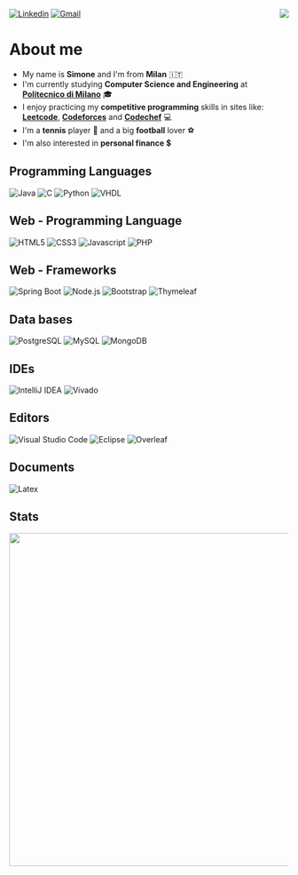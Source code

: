 [![Linkedin](https://img.shields.io/badge/Linkedin-%230077B5.svg?&style=for-the-badge&logo=linkedin&logoColor=white)](https://www.linkedin.com/in/simoneponginibbio/)
[![Gmail](https://img.shields.io/badge/Gmail-EA4335.svg?&style=for-the-badge&logo=gmail&logoColor=white)](mailto:simoneponginibbio@gmail.com)
<img align="right" src="https://komarev.com/ghpvc/?username=simoneponginibbio&color=green&label=PROFILE+VIEWS&style=for-the-badge">

# About me

<ul>
  <li>My name is <b>Simone</b> and I'm from <b>Milan</b> 🇮🇹</li>
  <li>I'm currently studying <b>Computer Science and Engineering</b> at <a href="https://www.polimi.it/"><b>Politecnico di Milano</b></a> 🎓</li>
  <li>I enjoy practicing my <b>competitive programming</b> skills in sites like: <a href="https://leetcode.com/simoneponginibbio/"><b>Leetcode</b></a>, <a href="https://codeforces.com/profile/simoneponginibbio"><b>Codeforces</b></a> and <a href="https://www.codechef.com/users/pongi00"><b>Codechef</b></a> 💻</li>
  <li>I'm a <b>tennis</b> player 🎾 and a big <b>football</b> lover ⚽</li>
  <li>I'm also interested in <b>personal finance</b> 💲</li>
</ul>

## Programming Languages

![Java](https://img.shields.io/badge/java-%23ED8B00.svg?&style=for-the-badge&logo=java&logoColor=white)
![C](https://img.shields.io/badge/c%20-%2300599C.svg?&style=for-the-badge&logo=c&logoColor=white)
![Python](https://img.shields.io/badge/python-3670A0?style=for-the-badge&logo=python&logoColor=ffdd54)
![VHDL](https://img.shields.io/badge/-VHDL-lightgrey?style=for-the-badge&logo=xilinx&logoColor=red)

## Web - Programming Language

![HTML5](https://img.shields.io/badge/html5%20-%23E34F26.svg?&style=for-the-badge&logo=html5&logoColor=white)
![CSS3](https://img.shields.io/badge/css3%20-%231572B6.svg?&style=for-the-badge&logo=css3&logoColor=white)
![Javascript](https://img.shields.io/badge/javascript%20-%23323330.svg?&style=for-the-badge&logo=javascript&logoColor=%23F7DF1)
![PHP](https://img.shields.io/badge/php-%23777BB4.svg?&style=for-the-badge&logo=php&logoColor=white)

## Web - Frameworks

![Spring Boot](https://img.shields.io/badge/springboot-%236DB33F.svg?style=for-the-badge&logo=springboot&logoColor=white)
![Node.js](https://img.shields.io/badge/node.js%20-%2343853D.svg?&style=for-the-badge&logo=node.js&logoColor=white)
![Bootstrap](https://img.shields.io/badge/bootstrap%20-%23563D7C.svg?&style=for-the-badge&logo=bootstrap&logoColor=white)
![Thymeleaf](https://img.shields.io/badge/Thymeleaf-%23005C0F.svg?style=for-the-badge&logo=Thymeleaf&logoColor=white)

## Data bases

![PostgreSQL](https://img.shields.io/badge/postgresql-4169E1?&style=for-the-badge&logo=postgresql&logoColor=white)
![MySQL](https://img.shields.io/badge/mysql-4479A1?&style=for-the-badge&logo=mysql&logoColor=white)
![MongoDB](https://img.shields.io/badge/mongodb-47A248?&style=for-the-badge&logo=mongodb&logoColor=white)

## IDEs

![IntelliJ IDEA](https://img.shields.io/badge/IntelliJIDEA-000000.svg?style=for-the-badge&logo=intellij-idea&logoColor=white)
![Vivado](https://img.shields.io/badge/vivado-7f9639?style=for-the-badge&logo=xilinx&logoColor=white)

## Editors

![Visual Studio Code](https://img.shields.io/badge/Visual%20Studio%20Code-0078d7.svg?style=for-the-badge&logo=visual-studio-code&logoColor=white)
![Eclipse](https://img.shields.io/badge/Eclipse-2C2255.svg?&style=for-the-badge&logo=Eclipse&logoColor=white)
![Overleaf](https://img.shields.io/badge/Overleaf-47A141.svg?&style=for-the-badge&logo=Overleaf&logoColor=white)

## Documents

![Latex](https://img.shields.io/badge/latex%20-%23008080.svg?&style=for-the-badge&logo=latex&logoColor=white)

## Stats

<a href="https://github.com/anuraghazra/convoychat">
  <img width=600 align="center" src="https://github-readme-stats.vercel.app/api/top-langs/?username=simoneponginibbio&layout=donut&langs_count=20&title_color=000000&hide_border=true&icon-color=ffffff" />
</a>
